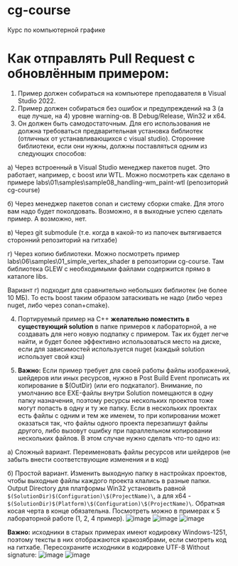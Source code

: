 # cg-course
Курс по компьютерной графике

# Как отправлять Pull Request с обновлённым примером:
1) Пример должен собираться на компьютере преподавателя в Visual Studio 2022.
2) Пример должен собираться без ошибок и предупреждений на 3 (а еще лучше, на 4) уровне warning-ов. В Debug/Release, Win32 и x64.
3) Он должен быть самодостаточным. Для его использования не должна требоваться предварительная установка библиотек (отличных от устанавливающихся с visual studio). Сторонние библиотеки, если они нужны, должны поставляться одним из следующих способов:

a) Через встроенный в Visual Studio менеджер пакетов nuget. Это работает, например, с boost или WTL. Можно посмотреть как сделано в примере labs\01\samples\sample08_handling-wm_paint-wtl (репозиторий cg-course)

б) Через менеджер пакетов conan и систему сборки cmake. Для этого вам надо будет поколдовать. Возможно, я в выходные успею сделать пример. А возможно, нет.

в) Через git submodule (т.е. когда в какой-то из папочек вытягивается сторонний репозиторий на гитхабе)

г) Через копию библиотеки. Можно посмотреть пример labs\06\samples\01_simple_vertex_shader в репозитории cg-course. Там библиотека GLEW с необходимыми файлами содержится прямо в каталоге libs. 

Вариант г) подходит для сравнительно небольших библиотек (не более 10 МБ). То есть boost таким образом затаскивать не надо (либо через nuget, либо через conan+cmake).

4) Портируемый пример на C++ **желательно поместить в существующий solution** в папке примеров к лабораторной, а не создавать для него новую подпапку с примером. Так их будет легче найти, и будет более эффективно использоваться место на диске, если для зависимостей используется nuget (каждый solution использует свой кэш)

5) **Важно:** Если пример требует для своей работы файлы изображений, шейдеров или иных ресурсов, нужно в Post Build Event прописать их копирование в $(OutDir) (или его подкаталог). Внимание, по умолчанию все EXE-файлы внутри Solution помещаются в одну папку назначения, поэтому ресурсы нескольких проектов тоже могут попасть в одну и ту же папку. Если в нескольких проектах есть файлы с одним и тем же именем, то при копировании может оказаться так, что файлы одного проекта перезапишут файлы другого, либо вызовут ошибку при параллельном копировании нескольких файлов. В этом случае нужно сделать что-то одно из:

а) Сложный вариант. Переименовать файлы ресурсов или шейдеров (не забыть внести соответствующие изменения и в код)

б) Простой вариант. Изменить выходную папку в настройках проектов, чтобы выходные файлы каждого проекта клались в разные папки. Output Directory для платформы Win32 установить равной `$(SolutionDir)$(Configuration)\$(ProjectName)\`, а для x64 - `$(SolutionDir)$(Platform)\$(Configuration)\$(ProjectName)\`. Обратная косая черта в конце обязательна. Посмотреть можно в примерах к 5 лабораторной работе (1, 2, 4 пример).
![image](https://github.com/alexey-malov/cg-course/assets/6040682/d3f2750f-0acd-49a2-a4ad-9e725c825ae0)
![image](https://github.com/alexey-malov/cg-course/assets/6040682/bade717a-6305-4bd4-b6c6-619faca351de)
![image](https://github.com/alexey-malov/cg-course/assets/6040682/3584c3c5-87f5-44bb-9a4d-ac2841d1eada)

**Важно:** исходники в старых примерах имеют кодировку Windows-1251, поэтому тексты в них отображаются кракозябрами, если смотреть код на гитхабе. Пересохраните исходники в кодировке UTF-8 Without signature:
![image](https://github.com/alexey-malov/cg-course/assets/6040682/553a9e14-76aa-48a7-aea6-fd758603a142)
![image](https://github.com/alexey-malov/cg-course/assets/6040682/ac212a00-a621-415c-a80b-1533b38ac9b8)
